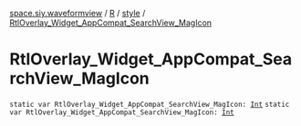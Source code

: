 [space.siy.waveformview](../../index.md) / [R](../index.md) / [style](index.md) / [RtlOverlay_Widget_AppCompat_SearchView_MagIcon](./-rtl-overlay_-widget_-app-compat_-search-view_-mag-icon.md)

# RtlOverlay_Widget_AppCompat_SearchView_MagIcon

`static var RtlOverlay_Widget_AppCompat_SearchView_MagIcon: `[`Int`](https://kotlinlang.org/api/latest/jvm/stdlib/kotlin/-int/index.html)
`static var RtlOverlay_Widget_AppCompat_SearchView_MagIcon: `[`Int`](https://kotlinlang.org/api/latest/jvm/stdlib/kotlin/-int/index.html)
